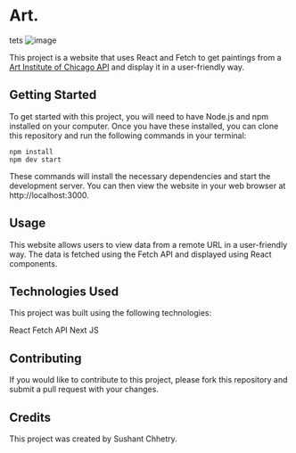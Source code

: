 # Art.
tets
![image](https://user-images.githubusercontent.com/60019004/224583440-9c54eb9f-b1a5-4ee6-9986-5b7174f3f9d7.png)

This project is a website that uses React and Fetch to get paintings from a [Art Institute of Chicago API](https://api.artic.edu/docs/) and display it in a user-friendly way.

## Getting Started
To get started with this project, you will need to have Node.js and npm installed on your computer. Once you have these installed, you can clone this repository and run the following commands in your terminal:
```
npm install
npm dev start
```
These commands will install the necessary dependencies and start the development server. You can then view the website in your web browser at http://localhost:3000.

## Usage
This website allows users to view data from a remote URL in a user-friendly way. The data is fetched using the Fetch API and displayed using React components.

## Technologies Used
This project was built using the following technologies:

React
Fetch API
Next JS

## Contributing
If you would like to contribute to this project, please fork this repository and submit a pull request with your changes.

## Credits
This project was created by Sushant Chhetry.
